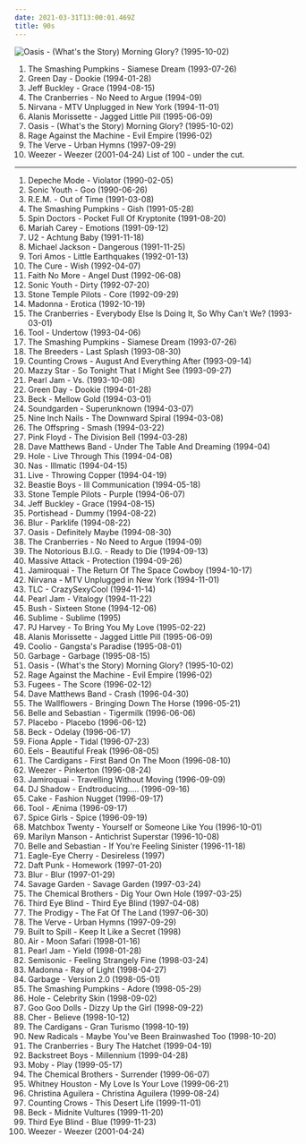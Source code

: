 ```yaml
---
date: 2021-03-31T13:00:01.469Z
title: 90s
---
```

![Oasis - (What&#39;s the Story) Morning Glory? (1995-10-02)](http://coverartarchive.org/release/d6494c5a-a55a-45e3-a302-67bc721aadc7/10070793469-500.jpg "Oasis - (What's the Story) Morning Glory? (1995-10-02)")
1. <span title="#90_s #alternative #rock #alternative_rock #1993 #grunge">The Smashing Pumpkins - Siamese Dream (1993-07-26)</span>
2. <span title="#punk_rock #punk #90_s #rock">Green Day - Dookie (1994-01-28)</span>
3. <span title="#singer_songwriter #90_s #1994 #rock">Jeff Buckley - Grace (1994-08-15)</span>
4. <span title="#90_s #rock #alternative #female_vocalists">The Cranberries - No Need to Argue (1994-09)</span>
5. <span title="#grunge #acoustic #unplugged #90_s">Nirvana - MTV Unplugged in New York (1994-11-01)</span>
6. <span title="#90_s #rock #female_vocalists #alternative">Alanis Morissette - Jagged Little Pill (1995-06-09)</span>
7. <span title="#britpop #rock #90_s">Oasis - (What's the Story) Morning Glory? (1995-10-02)</span>
8. <span title="#rock #alternative #90_s #1996 #alternative_rock #hard_rock">Rage Against the Machine - Evil Empire (1996-02)</span>
9. <span title="#britpop #rock #90_s">The Verve - Urban Hymns (1997-09-29)</span>
10. <span title="#rock #alternative_rock #weezer #alternative #90_s">Weezer - Weezer (2001-04-24)</span>
List of 100 - under the cut.
<!-- more -->
-----
1. <span title="#synthpop #new_wave #90_s #electronic #1990">Depeche Mode - Violator (1990-02-05)</span>
2. <span title="#90_s #1990 #noise">Sonic Youth - Goo (1990-06-26)</span>
3. <span title="#1991 #90_s #alternative_rock #rock">R.E.M. - Out of Time (1991-03-08)</span>
4. <span title="#alternative_rock #grunge #90_s #1991">The Smashing Pumpkins - Gish (1991-05-28)</span>
5. <span title="#90_s #alternative_rock #rock">Spin Doctors - Pocket Full Of Kryptonite (1991-08-20)</span>
6. <span title="#pop #soul #90_s #rnb">Mariah Carey - Emotions (1991-09-12)</span>
7. <span title="#rock #90_s">U2 - Achtung Baby (1991-11-18)</span>
8. <span title="#pop #90_s #michael_jackson">Michael Jackson - Dangerous (1991-11-25)</span>
9. <span title="#alternative #piano #female_vocalists #90_s #singer_songwriter #1992">Tori Amos - Little Earthquakes (1992-01-13)</span>
10. <span title="#1992 #90_s #alternative #rock #alternative_rock">The Cure - Wish (1992-04-07)</span>
11. <span title="#alternative_rock #rock #alternative_metal #1992 #alternative">Faith No More - Angel Dust (1992-06-08)</span>
12. <span title="#alternative #90_s #1992 #alternative_rock">Sonic Youth - Dirty (1992-07-20)</span>
13. <span title="#grunge #90_s #rock #hard_rock">Stone Temple Pilots - Core (1992-09-29)</span>
14. <span title="#pop #90_s #sexy">Madonna - Erotica (1992-10-19)</span>
15. <span title="#90_s #rock #alternative #female_vocalists">The Cranberries - Everybody Else Is Doing It, So Why Can't We? (1993-03-01)</span>
16. <span title="#progressive_metal #alternative_metal">Tool - Undertow (1993-04-06)</span>
17. <span title="#90_s #alternative #rock #alternative_rock #1993 #grunge">The Smashing Pumpkins - Siamese Dream (1993-07-26)</span>
18. <span title="#90_s #1993 #indie_rock #indie">The Breeders - Last Splash (1993-08-30)</span>
19. <span title="#rock #90_s">Counting Crows - August And Everything After (1993-09-14)</span>
20. <span title="#dream_pop #female_vocalists #1993 #alternative #90_s">Mazzy Star - So Tonight That I Might See (1993-09-27)</span>
21. <span title="#grunge #90_s #rock">Pearl Jam - Vs. (1993-10-08)</span>
22. <span title="#punk_rock #punk #90_s #rock">Green Day - Dookie (1994-01-28)</span>
23. <span title="#alternative #1994 #90_s #experimental #rock">Beck - Mellow Gold (1994-03-01)</span>
24. <span title="#grunge">Soundgarden - Superunknown (1994-03-07)</span>
25. <span title="#industrial #industrial_rock">Nine Inch Nails - The Downward Spiral (1994-03-08)</span>
26. <span title="#punk_rock #punk">The Offspring - Smash (1994-03-22)</span>
27. <span title="#progressive_rock">Pink Floyd - The Division Bell (1994-03-28)</span>
28. <span title="#rock #90_s">Dave Matthews Band - Under The Table And Dreaming (1994-04)</span>
29. <span title="#grunge #90_s #alternative_rock">Hole - Live Through This (1994-04-08)</span>
30. <span title="#hip_hop #rap #hip_hop">Nas - Illmatic (1994-04-15)</span>
31. <span title="#rock #alternative_rock #90_s #alternative">Live - Throwing Copper (1994-04-19)</span>
32. <span title="#hip_hop #rap">Beastie Boys - Ill Communication (1994-05-18)</span>
33. <span title="#grunge #90_s #rock #alternative">Stone Temple Pilots - Purple (1994-06-07)</span>
34. <span title="#singer_songwriter #90_s #1994 #rock">Jeff Buckley - Grace (1994-08-15)</span>
35. <span title="#trip_hop">Portishead - Dummy (1994-08-22)</span>
36. <span title="#britpop">Blur - Parklife (1994-08-22)</span>
37. <span title="#britpop #rock #90_s">Oasis - Definitely Maybe (1994-08-30)</span>
38. <span title="#90_s #rock #alternative #female_vocalists">The Cranberries - No Need to Argue (1994-09)</span>
39. <span title="#1994 #rap #gangsta_rap">The Notorious B.I.G. - Ready to Die (1994-09-13)</span>
40. <span title="#trip_hop">Massive Attack - Protection (1994-09-26)</span>
41. <span title="#acid_jazz #funk">Jamiroquai - The Return Of The Space Cowboy (1994-10-17)</span>
42. <span title="#grunge #acoustic #unplugged #90_s">Nirvana - MTV Unplugged in New York (1994-11-01)</span>
43. <span title="#rnb #90_s #1994 #pop">TLC - CrazySexyCool (1994-11-14)</span>
44. <span title="#grunge #rock #90_s">Pearl Jam - Vitalogy (1994-11-22)</span>
45. <span title="#90_s #rock #alternative #grunge #alternative_rock">Bush - Sixteen Stone (1994-12-06)</span>
46. <span title="#ska #rock">Sublime - Sublime (1995)</span>
47. <span title="#90_s #alternative #female_vocalists #1995 #rock #alternative_rock">PJ Harvey - To Bring You My Love (1995-02-22)</span>
48. <span title="#90_s #rock #female_vocalists #alternative">Alanis Morissette - Jagged Little Pill (1995-06-09)</span>
49. <span title="#hip_hop #rap #hip_hop #1995 #90_s">Coolio - Gangsta's Paradise (1995-08-01)</span>
50. <span title="#rock #90_s #alternative #alternative_rock #garbage">Garbage - Garbage (1995-08-15)</span>
51. <span title="#britpop #rock #90_s">Oasis - (What's the Story) Morning Glory? (1995-10-02)</span>
52. <span title="#rock #alternative #90_s #1996 #alternative_rock #hard_rock">Rage Against the Machine - Evil Empire (1996-02)</span>
53. <span title="#hip_hop #90_s #hip_hop #rap">Fugees - The Score (1996-02-12)</span>
54. <span title="#90_s #rock #dave_matthews_band #crash">Dave Matthews Band - Crash (1996-04-30)</span>
55. <span title="#90_s #1996 #rock #alternative">The Wallflowers - Bringing Down The Horse (1996-05-21)</span>
56. <span title="#indie #1996 #indie_pop">Belle and Sebastian - Tigermilk (1996-06-06)</span>
57. <span title="#alternative_rock #alternative #rock">Placebo - Placebo (1996-06-12)</span>
58. <span title="#alternative #90_s #1996 #rock">Beck - Odelay (1996-06-17)</span>
59. <span title="#female_vocalists #alternative #singer_songwriter">Fiona Apple - Tidal (1996-07-23)</span>
60. <span title="#1996 #alternative #rock #alternative_rock #indie_rock #90_s">Eels - Beautiful Freak (1996-08-05)</span>
61. <span title="#90_s #pop #alternative #1996">The Cardigans - First Band On The Moon (1996-08-10)</span>
62. <span title="#alternative_rock #1996 #90_s #rock #power_pop #emo">Weezer - Pinkerton (1996-08-24)</span>
63. <span title="#funk #acid_jazz">Jamiroquai - Travelling Without Moving (1996-09-09)</span>
64. <span title="#1996 #electronic #hip_hop #trip_hop #90_s">DJ Shadow - Endtroducing..... (1996-09-16)</span>
65. <span title="#rock #alternative #90_s #cake #alternative_rock #1996 #indie">Cake - Fashion Nugget (1996-09-17)</span>
66. <span title="#progressive_metal #progressive_rock #metal">Tool - Ænima (1996-09-17)</span>
67. <span title="#pop #90_s">Spice Girls - Spice (1996-09-19)</span>
68. <span title="#rock #90_s #alternative">Matchbox Twenty - Yourself or Someone Like You (1996-10-01)</span>
69. <span title="#industrial_metal #industrial #metal">Marilyn Manson - Antichrist Superstar (1996-10-08)</span>
70. <span title="#indie_pop #1996 #indie">Belle and Sebastian - If You're Feeling Sinister (1996-11-18)</span>
71. <span title="#pop #90_s">Eagle-Eye Cherry - Desireless (1997)</span>
72. <span title="#electronic #house">Daft Punk - Homework (1997-01-20)</span>
73. <span title="#britpop #1997 #90_s #rock #alternative_rock">Blur - Blur (1997-01-29)</span>
74. <span title="#pop #90_s">Savage Garden - Savage Garden (1997-03-24)</span>
75. <span title="#electronic #big_beat #1997 #electronica">The Chemical Brothers - Dig Your Own Hole (1997-03-25)</span>
76. <span title="#90_s #rock #alternative #alternative_rock">Third Eye Blind - Third Eye Blind (1997-04-08)</span>
77. <span title="#electronic #big_beat #techno">The Prodigy - The Fat Of The Land (1997-06-30)</span>
78. <span title="#britpop #rock #90_s">The Verve - Urban Hymns (1997-09-29)</span>
79. <span title="#1999 #indie #indie_rock #90_s">Built to Spill - Keep It Like a Secret (1998)</span>
80. <span title="#electronic #chillout #electronica">Air - Moon Safari (1998-01-16)</span>
81. <span title="#grunge #rock #alternative_rock #90_s">Pearl Jam - Yield (1998-01-28)</span>
82. <span title="#1998 #rock #alternative_rock #90_s #pop #alternative">Semisonic - Feeling Strangely Fine (1998-03-24)</span>
83. <span title="#pop #electronic #dance #90_s #madonna">Madonna - Ray of Light (1998-04-27)</span>
84. <span title="#90_s #rock #alternative #alternative_rock">Garbage - Version 2.0 (1998-05-01)</span>
85. <span title="#alternative #90_s #1998 #rock #alternative_rock">The Smashing Pumpkins - Adore (1998-05-29)</span>
86. <span title="#90_s #grunge #rock #alternative_rock">Hole - Celebrity Skin (1998-09-02)</span>
87. <span title="#rock #alternative_rock #90_s">Goo Goo Dolls - Dizzy Up the Girl (1998-09-22)</span>
88. <span title="#pop #90_s #dance #cher">Cher - Believe (1998-10-12)</span>
89. <span title="#rock #90_s #female_vocalists #pop #1998">The Cardigans - Gran Turismo (1998-10-19)</span>
90. <span title="#90_s #1998 #rock">New Radicals - Maybe You've Been Brainwashed Too (1998-10-20)</span>
91. <span title="#rock #alternative #90_s #female_vocalists">The Cranberries - Bury The Hatchet (1999-04-19)</span>
92. <span title="#pop #90_s">Backstreet Boys - Millennium (1999-04-28)</span>
93. <span title="#electronic #chillout #electronica">Moby - Play (1999-05-17)</span>
94. <span title="#electronic #big_beat #electronica">The Chemical Brothers - Surrender (1999-06-07)</span>
95. <span title="#90_s #soul #rnb #pop #female_vocalists #whitney_houston">Whitney Houston - My Love Is Your Love (1999-06-21)</span>
96. <span title="#pop #90_s #christina_aguilera #female_vocalists">Christina Aguilera - Christina Aguilera (1999-08-24)</span>
97. <span title="#rock #90_s #alternative_rock">Counting Crows - This Desert Life (1999-11-01)</span>
98. <span title="#1999 #alternative #funk #90_s">Beck - Midnite Vultures (1999-11-20)</span>
99. <span title="#90_s #rock #1999 #alternative_rock #alternative">Third Eye Blind - Blue (1999-11-23)</span>
100. <span title="#rock #alternative_rock #weezer #alternative #90_s">Weezer - Weezer (2001-04-24)</span>

